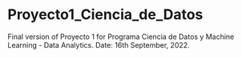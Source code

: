 # Proyecto1_Ciencia_de_Datos
Final version of Proyecto 1 for Programa Ciencia de Datos y Machine Learning - Data Analytics. Date: 16th September, 2022.
